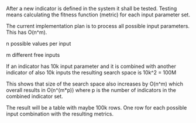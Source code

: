 After a new indicator is defined in the system it shall be tested. Testing means calculating the fitness function (metric) for each input parameter set.

  

The current implementation plan is to process all possible input parameters. This has O(n^m).

n possible values per input

m different free inputs

  

If an indicator has 10k input parameter and it is combined with another indicator of also 10k inputs the resulting search space is 10k^2 = 100M

This shows that size of the search space also increases by O(n^m) which overall results in O(n^(m\*p)) where p is the number of indicators in the combined indicator set.

  

The result will be a table with maybe 100k rows. One row for each possible input combination with the resulting metrics.

  

